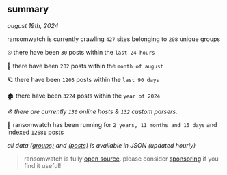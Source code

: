 
## summary
_august 19th, 2024_

ransomwatch is currently crawling `427` sites belonging to `208` unique groups

⏲ there have been `30` posts within the `last 24 hours`

🦈 there have been `202` posts within the `month of august`

🪐 there have been `1205` posts within the `last 90 days`

🏚 there have been `3224` posts within the `year of 2024`

_⚙️ there are currently `130` online hosts & `132` custom parsers._

🦕 ransomwatch has been running for `2 years, 11 months and 15 days` and indexed `12681` posts

_all data  [(groups)](http://ransomwhat.telemetry.ltd/groups) and [(posts)](http://ransomwhat.telemetry.ltd/posts) is available in JSON (updated hourly)_

> ransomwatch is fully [open source](https://github.com/joshhighet/ransomwatch#ransomwatch--). please consider [sponsoring](https://github.com/sponsors/joshhighet) if you find it useful!
